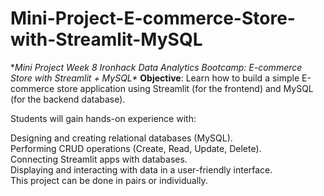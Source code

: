 # Mini-Project-E-commerce-Store-with-Streamlit-MySQL
**Mini Project Week 8 Ironhack Data Analytics Bootcamp: E-commerce Store with Streamlit + MySQL\**
**Objective**: Learn how to build a simple E-commerce store application using Streamlit (for the frontend) and MySQL (for the backend database).

Students will gain hands-on experience with:

Designing and creating relational databases (MySQL).\
Performing CRUD operations (Create, Read, Update, Delete).\
Connecting Streamlit apps with databases.\
Displaying and interacting with data in a user-friendly interface.\
This project can be done in pairs or individually.


